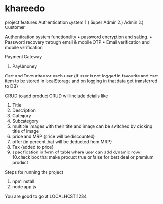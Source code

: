 # khareedo

project features
Authentication system
1.) Super Admin
2.) Admin
3.) Customer

Authentication system functionality 
• password encryption and salting.
• Password recovery through email & mobile OTP
• Email verification and mobile verification 


Payment Gateway
1) PayUmoney

Cart and Favourites for each user
{if user is not logged in favourite and cart item to be stored in localStorage and on
logging in that data get transferred to DB}

CRUD to add product
CRUD will include details like
1. Title
2. Description
3. Category
4. Subcategory
5. multiple images with their title and image can be switched by clicking title of image
6. price and MRP {price will be discounted}
7. offer {in percent that will be deducted from MRP}
8. Tax {added to price}
9. specification in form of table where user can add dynamic rows
10.check box that make product true or false for best deal or premium product 

Steps for running the project
1) npm install
2) node app.js



You are good to go at LOCALHOST:1234
